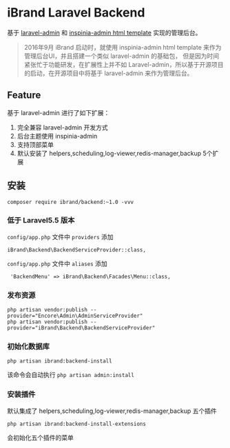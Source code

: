 # iBrand Laravel Backend

基于 [laravel-admin][1]  和 [inspinia-admin html template][2] 实现的管理后台。

> 2016年9月 iBrand 启动时，就使用 inspinia-admin html template 来作为管理后台UI，并且搭建一个类似 laravel-admin 的基础包，
但是因为时间紧张忙于功能研发，在扩展性上并不如 Laravel-admin，所以基于开源项目的启动，在开源项目中将基于 laravel-admin 来作为管理后台。

## Feature
基于 laravel-admin 进行了如下扩展：
1. 完全兼容 laravel-admin 开发方式
2. 后台主题使用 inspinia-admin
3. 支持顶部菜单
4. 默认安装了 helpers,scheduling,log-viewer,redis-manager,backup 5个扩展

## 安装

```
composer require ibrand/backend:~1.0 -vvv
```

### 低于 Laravel5.5 版本

`config/app.php` 文件中 `providers` 添加

```
iBrand\Backend\BackendServiceProvider::class,
```
`config/app.php` 文件中 `aliases` 添加

```
 'BackendMenu' => iBrand\Backend\Facades\Menu::class,
```

### 发布资源

```
php artisan vendor:publish --provider="Encore\Admin\AdminServiceProvider"
php artisan vendor:publish --provider="iBrand\Backend\BackendServiceProvider"
```

### 初始化数据库

```
php artisan ibrand:backend-install
```
该命令会自动执行 `php artisan admin:install`

### 安装插件

默认集成了 helpers,scheduling,log-viewer,redis-manager,backup 五个插件
```
php artisan ibrand:backend-install-extensions
```
会初始化五个插件的菜单



  [1]: https://github.com/z-song/laravel-admin
  [2]: http://webapplayers.com/inspinia_admin-v2.7.1/
